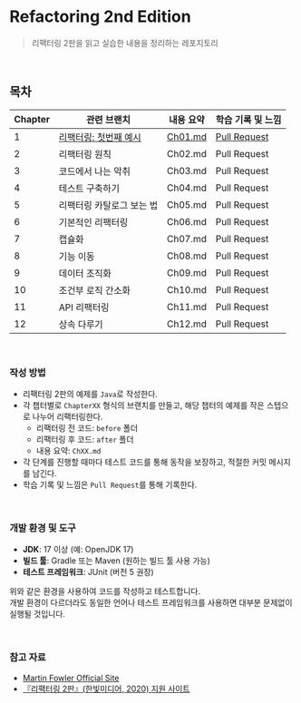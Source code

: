# Refactoring 2nd Edition

> 리팩터링 2판을 읽고 실습한 내용을 정리하는 레포지토리

<br/>

## 목차

| Chapter | 관련 브랜치                                                                               | 내용 요약                                                                                                                                | 학습 기록 및 느낌                                                                   |
|---------|--------------------------------------------------------------------------------------|--------------------------------------------------------------------------------------------------------------------------------------|------------------------------------------------------------------------------|
| 1       | [리팩터링: 첫번째 예시](https://github.com/junpakPark/refactoring-2nd-edition/tree/chapter01) | [Ch01.md](https://github.com/junpakPark/refactoring-2nd-edition/blob/chapter01/src/main/java/me/junpak/refactoring/chapter1/Ch01.md) | [Pull Request](https://github.com/junpakPark/refactoring-2nd-edition/pull/1) |
| 2       | 리팩터링 원칙                                                                              | Ch02.md                                                                                                                              | Pull Request                                                                 |
| 3       | 코드에서 나는 악취                                                                           | Ch03.md                                                                                                                              | Pull Request                                                                 |
| 4       | 테스트 구축하기                                                                             | Ch04.md                                                                                                                              | Pull Request                                                                 |
| 5       | 리팩터링 카탈로그 보는 법                                                                       | Ch05.md                                                                                                                              | Pull Request                                                                 |
| 6       | 기본적인 리팩터링                                                                            | Ch06.md                                                                                                                              | Pull Request                                                                 |
| 7       | 캡슐화                                                                                  | Ch07.md                                                                                                                              | Pull Request                                                                 |
| 8       | 기능 이동                                                                                | Ch08.md                                                                                                                              | Pull Request                                                                 |
| 9       | 데이터 조직화                                                                              | Ch09.md                                                                                                                              | Pull Request                                                                 |
| 10      | 조건부 로직 간소화                                                                           | Ch10.md                                                                                                                              | Pull Request                                                                 |
| 11      | API 리팩터링                                                                             | Ch11.md                                                                                                                              | Pull Request                                                                 |
| 12      | 상속 다루기                                                                               | Ch12.md                                                                                                                              | Pull Request                                                                 |

<br/>

### 작성 방법

- 리팩터링 2판의 예제를 `Java`로 작성한다.
- 각 챕터별로 `ChapterXX` 형식의 브랜치를 만들고, 해당 챕터의 예제를 작은 스텝으로 나누어 리팩터링한다.
    - 리팩터링 전 코드: `before` 폴더
    - 리팩터링 후 코드: `after` 폴더
    - 내용 요약: `ChXX.md`
- 각 단계를 진행할 때마다 테스트 코드를 통해 동작을 보장하고, 적절한 커밋 메시지를 남긴다.
- 학습 기록 및 느낌은 `Pull Request`를 통해 기록한다.

<br/>

### 개발 환경 및 도구

- **JDK**: 17 이상 (예: OpenJDK 17)
- **빌드 툴**: Gradle 또는 Maven (원하는 빌드 툴 사용 가능)
- **테스트 프레임워크**: JUnit (버전 5 권장)

위와 같은 환경을 사용하여 코드를 작성하고 테스트합니다.  
개발 환경이 다르더라도 동일한 언어나 테스트 프레임워크를 사용하면 대부분 문제없이 실행될 것입니다.

<br/>

### 참고 자료

- [Martin Fowler Official Site](https://martinfowler.com/)
- [『리팩터링 2판』(한빛미디어, 2020) 지원 사이트](https://github.com/WegraLee/Refactoring)
